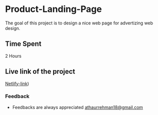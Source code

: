 # Product-Landing-Page
The goal of this project is to design a nice web page for advertizing web design.

## Time Spent
   2 Hours

 ## Live link of the project
 [Netlify-link](https://webdesign-landing-site.netlify.app/))  

 ### Feedback

 - Feedbacks are always appreciated athaurrehman18@gmail.com
